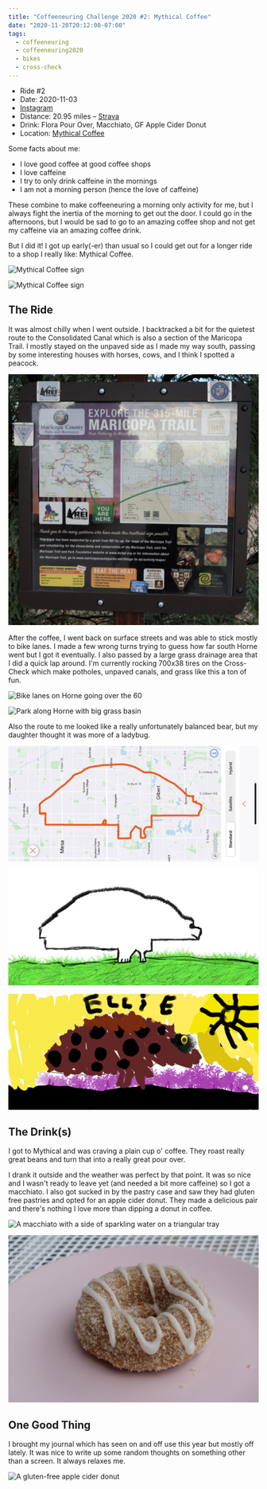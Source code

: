```yaml
---
title: "Coffeeneuring Challenge 2020 #2: Mythical Coffee"
date: "2020-11-20T20:12:00-07:00"
tags:
  - coffeeneuring
  - coffeeneuring2020
  - bikes
  - cross-check
---
```


- Ride #2
- Date: 2020-11-03
- [Instagram](https://www.instagram.com/p/CHJWEziJeMh/)
- Distance: 20.95 miles – [Strava](https://www.strava.com/activities/4282209423)
- Drink: Flora Pour Over, Macchiato, GF Apple Cider Donut
- Location: [Mythical Coffee](https://www.instagram.com/mythical.coffee)

Some facts about me:

- I love good coffee at good coffee shops
- I love caffeine
- I try to only drink caffeine in the mornings
- I am not a morning person (hence the love of caffeine)

These combine to make coffeeneuring a morning only activity for me, but I always fight the inertia of the morning to get out the door. I could go in the afternoons, but I would be sad to go to an amazing coffee shop and not get my caffeine via an amazing coffee drink.

But I did it! I got up early(-er) than usual so I could get out for a longer ride to a shop I really like: Mythical Coffee.

![Mythical Coffee sign](../images/coffeeneuring/2020/ride-2/mythical-sign.jpg)

![Mythical Coffee sign](../images/coffeeneuring/2020/ride-2/bike.jpg)

## The Ride

It was almost chilly when I went outside. I backtracked a bit for the quietest route to the Consolidated Canal which is also a section of the Maricopa Trail. I mostly stayed on the unpaved side as I made my way south, passing by some interesting houses with horses, cows, and I think I spotted a peacock.

![Sign with map of Maricopa Trail](../images/coffeeneuring/2020/ride-2/maricopa-trail-map.jpg)

After the coffee, I went back on surface streets and was able to stick mostly to bike lanes. I made a few wrong turns trying to guess how far south Horne went but I got it eventually. I also passed by a large grass drainage area that I did a quick lap around. I'm currently rocking 700x38 tires on the Cross-Check which make potholes, unpaved canals, and grass like this a ton of fun.

![Bike lanes on Horne going over the 60](../images/coffeeneuring/2020/ride-2/bike-lane.jpg)

![Park along Horne with big grass basin](../images/coffeeneuring/2020/ride-2/basin-park.jpg)

Also the route to me looked like a really unfortunately balanced bear, but my daughter thought it was more of a ladybug.

![Strava route](../images/coffeeneuring/2020/ride-2/route.png)

![Outline of the route that looks like a bear](../images/coffeeneuring/2020/ride-2/route-bear.png)

![Outline of the route that looks like a ladybug](../images/coffeeneuring/2020/ride-2/route-ladybug.png)

## The Drink(s)

I got to Mythical and was craving a plain cup o' coffee. They roast really great beans and turn that into a really great pour over.

I drank it outside and the weather was perfect by that point. It was so nice and I wasn't ready to leave yet (and needed a bit more caffeine) so I got a macchiato. I also got sucked in by the pastry case and saw they had gluten free pastries and opted for an apple cider donut. They made a delicious pair and there's nothing I love more than dipping a donut in coffee.

![A macchiato with a side of sparkling water on a triangular tray](../images/coffeeneuring/2020/ride-2/macchiato.jpg)

![A gluten-free apple cider donut](../images/coffeeneuring/2020/ride-2/donut.jpg)

## One Good Thing

I brought my journal which has seen on and off use this year but mostly off lately. It was nice to write up some random thoughts on something other than a screen. It always relaxes me.

![A gluten-free apple cider donut](../images/coffeeneuring/2020/ride-2/table.jpg)
